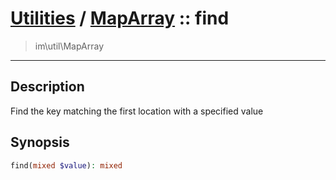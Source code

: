 # [Utilities](util.md) / [MapArray](util-MapArray.md) :: find
 > im\util\MapArray
____

## Description
Find the key matching the first location with a specified value

## Synopsis
```php
find(mixed $value): mixed
```
